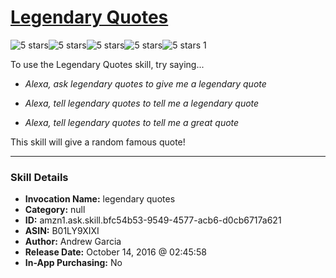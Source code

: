 # [Legendary Quotes](http://alexa.amazon.com/#skills/amzn1.ask.skill.bfc54b53-9549-4577-acb6-d0cb6717a621)
![5 stars](../../images/ic_star_black_18dp_1x.png)![5 stars](../../images/ic_star_black_18dp_1x.png)![5 stars](../../images/ic_star_black_18dp_1x.png)![5 stars](../../images/ic_star_black_18dp_1x.png)![5 stars](../../images/ic_star_black_18dp_1x.png) 1

To use the Legendary Quotes skill, try saying...

* *Alexa, ask legendary quotes to give me a legendary quote*

* *Alexa, tell legendary quotes to tell me a legendary quote*

* *Alexa, tell legendary quotes to tell me a great quote*

This skill will give a random famous quote!

***

### Skill Details

* **Invocation Name:** legendary quotes
* **Category:** null
* **ID:** amzn1.ask.skill.bfc54b53-9549-4577-acb6-d0cb6717a621
* **ASIN:** B01LY9XIXI
* **Author:** Andrew Garcia
* **Release Date:** October 14, 2016 @ 02:45:58
* **In-App Purchasing:** No
